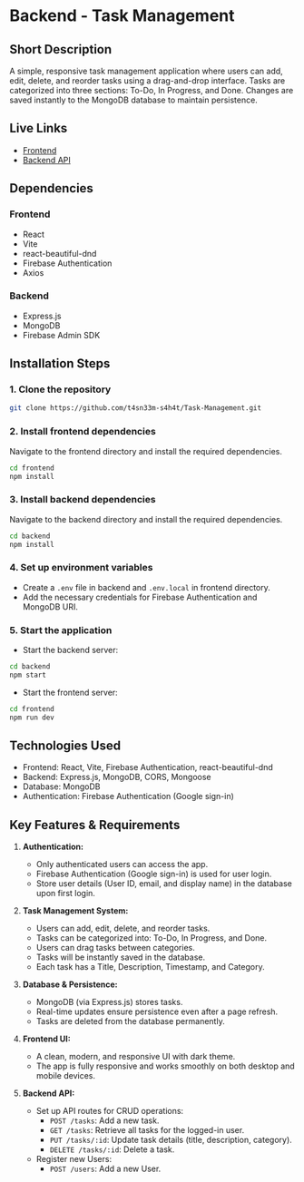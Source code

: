 
# Backend - Task Management 

## Short Description
A simple, responsive task management application where users can add, edit, delete, and reorder tasks using a drag-and-drop interface. Tasks are categorized into three sections: To-Do, In Progress, and Done. Changes are saved instantly to the MongoDB database to maintain persistence.

## Live Links
- [Frontend](https://task-management-982d7.web.app)
- [Backend API](https://task-management-backend-blush.vercel.app/)

## Dependencies

### Frontend
- React
- Vite
- react-beautiful-dnd 
- Firebase Authentication
- Axios  

### Backend
- Express.js
- MongoDB
- Firebase Admin SDK

## Installation Steps

### 1. Clone the repository
```bash
git clone https://github.com/t4sn33m-s4h4t/Task-Management.git
```

### 2. Install frontend dependencies
Navigate to the frontend directory and install the required dependencies.
```bash
cd frontend
npm install
```

### 3. Install backend dependencies
Navigate to the backend directory and install the required dependencies.
```bash
cd backend
npm install
```

### 4. Set up environment variables
- Create a `.env` file in backend and `.env.local` in frontend directory.
- Add the necessary credentials for Firebase Authentication and MongoDB URI.

### 5. Start the application
- Start the backend server:
```bash
cd backend
npm start
```
- Start the frontend server:
```bash
cd frontend
npm run dev
```
 

## Technologies Used
- Frontend: React, Vite, Firebase Authentication, react-beautiful-dnd
- Backend: Express.js, MongoDB, CORS, Mongoose
- Database: MongoDB
- Authentication: Firebase Authentication (Google sign-in)

## Key Features & Requirements
1. **Authentication:** 
   - Only authenticated users can access the app.
   - Firebase Authentication (Google sign-in) is used for user login.
   - Store user details (User ID, email, and display name) in the database upon first login.
   
2. **Task Management System:**
   - Users can add, edit, delete, and reorder tasks.
   - Tasks can be categorized into: To-Do, In Progress, and Done.
   - Users can drag tasks between categories.
   - Tasks will be instantly saved in the database.
   - Each task has a Title, Description, Timestamp, and Category.

3. **Database & Persistence:**
   - MongoDB (via Express.js) stores tasks.
   - Real-time updates ensure persistence even after a page refresh.
   - Tasks are deleted from the database permanently.

4. **Frontend UI:**
   - A clean, modern, and responsive UI with dark theme. 
   - The app is fully responsive and works smoothly on both desktop and mobile devices.

5. **Backend API:**
   - Set up API routes for CRUD operations:
     - `POST /tasks`: Add a new task.
     - `GET /tasks`: Retrieve all tasks for the logged-in user.
     - `PUT /tasks/:id`: Update task details (title, description, category).
     - `DELETE /tasks/:id`: Delete a task.
   - Register new Users:
     - `POST /users`: Add a new User. 

 
